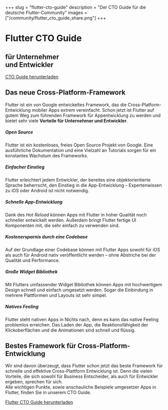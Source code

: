 +++
slug = "flutter-cto-guide"
description = "Der CTO Guide für die deutsche Flutter-Community"
images = ["/community/flutter_cto_guide_share.png"]
+++

<div  id="cto-guide">
<div class="container cto-header pt-5 pb-5">
<div class="overlay"></div>
  <div class="row pb-5">
    <div class="col-md-6 text-left pl-3">
      <h1 class="schulung-h1 mb-3">
      <b>Flutter</b> CTO Guide</h1>
      <h2 class="schulung-h2 mt-1">für Unternehmer <br>und Entwickler</h2>
        <a href="/community/flutter-cto-guide.pdf" download="flutter-cto-guide.pdf"
            class="btn text-center btn-primary mt-5" style="width:50%">CTO Guide
            herunterladen</a>
    </div>
  </div>
</div>

<div class="container cto-guide pt-5 pb-1 text-center">
  <div class="row pb-1 pt-3 text-center">
    <div class="col-md-9 text-center">
          <div class="text-left">
            <h2 class="text-center pb-3">Das neue Cross-Platform-Framework</h2>
            <p class="m-1">Flutter ist ein von Google entwickeltes Framework, das die Cross-Platform-Entwicklung mobiler Apps extrem vereinfacht. Schon jetzt ist Flutter auf gutem Weg zum führenden Framework für Appentwicklung zu werden und bietet sehr viele <b>Vorteile für Unternehmer und Entwickler</b>. </p>
          </div>
    </div>
  </div>
</div>

<!-- Warum wir toll sind -->

<div class="container pt-5 pb-3 text-center">

<div class="row">
  <div class="col-lg-4 text-center">
    <div class="card">
      <div class="card-body">
        <h5>Open Source</h5>
        <p class="text-justify m-1">Flutter ist ein kostenloses, freies Open Source Projekt von Google. Eine ausführliche Dokumentation und eine Vielzahl an Tutorials sorgen für ein konstantes Wachstum des Frameworks. </p>
      </div>
    </div>
  </div>  
  <div class="col-lg-4 text-center">
    <div class="card">
      <div class="card-body">
        <h5>Einfacher Einstieg</h5>
           <p class="text-justify m-1">Flutter erleichtert jedem Entwickler, der bereites eine objektorientierte Sprache beherrscht, den Einstieg in die App-Entwicklung – Expertenwissen zu iOS oder Android ist nicht notwendig.</p>
      </div>
    </div>
  </div> 
  <div class="col-lg-4 text-center">
    <div class="card">
      <div class="card-body">
        <h5>Schnelle App-Entwicklung</h5>
        <p class="text-justify m-1">Dank des <i>Hot Reload</i> können Apps mit Flutter in hoher Qualität noch schneller entwickelt werden. Außerdem bringt Flutter fertige UI Komponenten mit, die sehr einfach zu verwenden sind.</p>
      </div>
    </div>
  </div> 
 </div>

<div class="row pb-3">
  <div class="col-lg-4 text-center">
    <div class="card">
      <div class="card-body">
        <h5>Kostenersparnis durch eine Codebase</h5>
        <p class="text-justify m-1">Auf der Grundlage einer Codebase können mit Flutter Apps sowohl für iOS als auch für Android nativ veröffentlicht werden – ohne Abstriche bei der Qualität und Performance. </p>
      </div>
    </div>
  </div>  
  <div class="col-lg-4 text-center">
    <div class="card">
      <div class="card-body">
        <h5>Große Widget Bibliothek</h5>
           <p class="text-justify m-1">Mit Flutters umfassender Widget Bibliothek können Apps mit hochwertigem Design schnell und einfach umgesetzt werden. Sogar die Einbindung in mehrere Plattformen und Layouts ist sehr simpel.</p>
      </div>
    </div>
  </div> 
  <div class="col-lg-4 text-center">
    <div class="card">
      <div class="card-body">
        <h5>Natives Feeling</h5>
        <p class="text-justify m-1">Flutter steht nativen Apps in Nichts nach, denn es kann das native Feeling problemlos erreichen. Das Laden der App, die Reaktionsfähigkeit der Klickoberflächen und die Animationen sind schnell und flüssig.</p>
      </div>
    </div>
  </div> 
 </div>
</div>

<div class="container cto-guide pb-5 text-center">
  <div class="row pb-5 pt-2 text-center">
    <div class="col-md-9 pb-5 text-center">
          <div class="text-center">
            <h2 class="text-center pt-3 pb-4">Bestes Framework für Cross-Platform-Entwicklung</h2>
            <p class="text-justify m-1">Wir sind davon überzeugt, dass Flutter schon jetzt das beste Framework für schnelle und effektive Cross-Plattform Entwicklung ist. Denn die vielen Vorteile, die sich sowohl für Business Entscheider, als auch für Entwickler ergeben, sprechen für sich. <br>Alle wichtigen Punkte, sowie anschauliche Beispiele umgesetzer Apps in Flutter, finden Sie in unserem CTO Guide.</p>
             <a href="/community/flutter-cto-guide.pdf" download="flutter-cto-guide.pdf"
            class="btn text-center btn-primary mt-5 mb-5" style="width:60%">Flutter CTO Guide
            herunterladen</a>
      </div>
    </div>
  </div>
</div>
</div>

